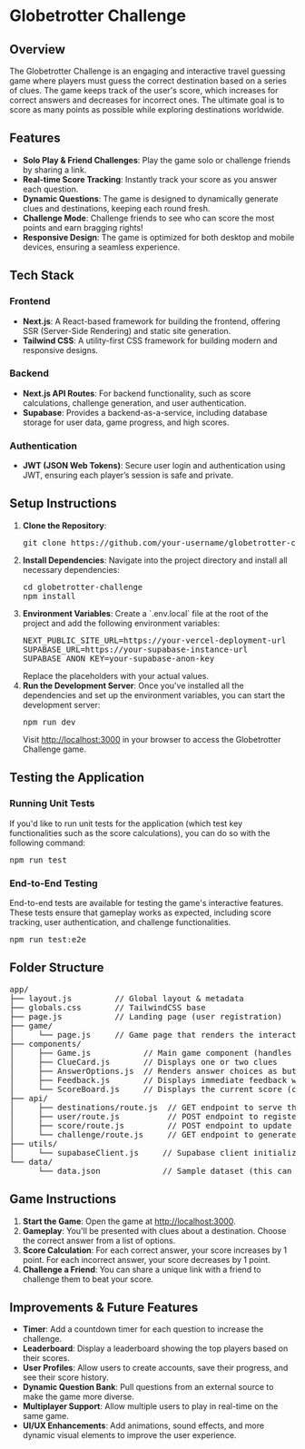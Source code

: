 <h1>Globetrotter Challenge</h1>

<h2>Overview</h2>
<p>
  The Globetrotter Challenge is an engaging and interactive travel guessing game where players must guess the correct destination based on a series of clues. The game keeps track of the user's score, which increases for correct answers and decreases for incorrect ones. The ultimate goal is to score as many points as possible while exploring destinations worldwide.
</p>

<h2>Features</h2>
<ul>
  <li><strong>Solo Play & Friend Challenges</strong>: Play the game solo or challenge friends by sharing a link.</li>
  <li><strong>Real-time Score Tracking</strong>: Instantly track your score as you answer each question.</li>
  <li><strong>Dynamic Questions</strong>: The game is designed to dynamically generate clues and destinations, keeping each round fresh.</li>
  <li><strong>Challenge Mode</strong>: Challenge friends to see who can score the most points and earn bragging rights!</li>
  <li><strong>Responsive Design</strong>: The game is optimized for both desktop and mobile devices, ensuring a seamless experience.</li>
</ul>

<h2>Tech Stack</h2>
<h3>Frontend</h3>
<ul>
  <li><strong>Next.js</strong>: A React-based framework for building the frontend, offering SSR (Server-Side Rendering) and static site generation.</li>
  <li><strong>Tailwind CSS</strong>: A utility-first CSS framework for building modern and responsive designs.</li>
</ul>

<h3>Backend</h3>
<ul>
  <li><strong>Next.js API Routes</strong>: For backend functionality, such as score calculations, challenge generation, and user authentication.</li>
  <li><strong>Supabase</strong>: Provides a backend-as-a-service, including database storage for user data, game progress, and high scores.</li>
</ul>

<h3>Authentication</h3>
<ul>
  <li><strong>JWT (JSON Web Tokens)</strong>: Secure user login and authentication using JWT, ensuring each player’s session is safe and private.</li>
</ul>

<h2>Setup Instructions</h2>
<ol>
  <li><strong>Clone the Repository</strong>:
    <pre>git clone https://github.com/your-username/globetrotter-challenge.git</pre>
  </li>
  <li><strong>Install Dependencies</strong>:
    Navigate into the project directory and install all necessary dependencies:
    <pre>cd globetrotter-challenge
npm install</pre>
  </li>
  <li><strong>Environment Variables</strong>:
    Create a `.env.local` file at the root of the project and add the following environment variables:
    <pre>NEXT_PUBLIC_SITE_URL=https://your-vercel-deployment-url
SUPABASE_URL=https://your-supabase-instance-url
SUPABASE_ANON_KEY=your-supabase-anon-key</pre>
    Replace the placeholders with your actual values.
  </li>
  <li><strong>Run the Development Server</strong>:
    Once you've installed all the dependencies and set up the environment variables, you can start the development server:
    <pre>npm run dev</pre>
    Visit <a href="http://localhost:3000">http://localhost:3000</a> in your browser to access the Globetrotter Challenge game.
  </li>
</ol>

<h2>Testing the Application</h2>
<h3>Running Unit Tests</h3>
<p>
  If you'd like to run unit tests for the application (which test key functionalities such as the score calculations), you can do so with the following command:
  <pre>npm run test</pre>
</p>

<h3>End-to-End Testing</h3>
<p>
  End-to-end tests are available for testing the game's interactive features. These tests ensure that gameplay works as expected, including score tracking, user authentication, and challenge functionalities.
  <pre>npm run test:e2e</pre>
</p>

<h2>Folder Structure</h2>
<pre>
app/
├── layout.js         // Global layout & metadata
├── globals.css       // TailwindCSS base
├── page.js           // Landing page (user registration)
├── game/
│     └── page.js     // Game page that renders the interactive game
├── components/
│     ├── Game.js           // Main game component (handles fetching data, random destination, score, etc.)
│     ├── ClueCard.js       // Displays one or two clues
│     ├── AnswerOptions.js  // Renders answer choices as buttons
│     ├── Feedback.js       // Displays immediate feedback with a confetti or sad-face emoji
│     └── ScoreBoard.js     // Displays the current score (correct/incorrect)
├── api/
│     ├── destinations/route.js  // GET endpoint to serve the destinations dataset
│     ├── user/route.js          // POST endpoint to register a user (using Supabase)
│     ├── score/route.js         // POST endpoint to update user score (using Supabase)
│     └── challenge/route.js     // GET endpoint to generate a challenge invite link & image
├── utils/
│     └── supabaseClient.js     // Supabase client initialization for client-side usage
└── data/
      └── data.json             // Sample dataset (this can be later expanded using AI)
</pre>

<h2>Game Instructions</h2>
<ol>
  <li><strong>Start the Game</strong>: Open the game at <a href="http://localhost:3000">http://localhost:3000</a>.</li>
  <li><strong>Gameplay</strong>: You'll be presented with clues about a destination. Choose the correct answer from a list of options.</li>
  <li><strong>Score Calculation</strong>: For each correct answer, your score increases by 1 point. For each incorrect answer, your score decreases by 1 point.</li>
  <li><strong>Challenge a Friend</strong>: You can share a unique link with a friend to challenge them to beat your score.</li>
</ol>

<h2>Improvements & Future Features</h2>
<ul>
  <li><strong>Timer</strong>: Add a countdown timer for each question to increase the challenge.</li>
  <li><strong>Leaderboard</strong>: Display a leaderboard showing the top players based on their scores.</li>
  <li><strong>User Profiles</strong>: Allow users to create accounts, save their progress, and see their score history.</li>
  <li><strong>Dynamic Question Bank</strong>: Pull questions from an external source to make the game more diverse.</li>
  <li><strong>Multiplayer Support</strong>: Allow multiple users to play in real-time on the same game.</li>
  <li><strong>UI/UX Enhancements</strong>: Add animations, sound effects, and more dynamic visual elements to improve the user experience.</li>
</ul>
